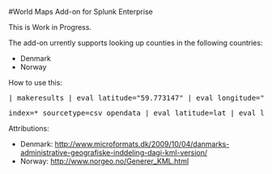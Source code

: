 #World Maps Add-on for Splunk Enterprise

This is Work in Progress. 

The add-on urrently supports looking up counties in the following countries:
* Denmark
* Norway

How to use this:
<pre>
| makeresults | eval latitude="59.773147" | eval longitude="10.800195" |lookup geo_no_counties latitude longitude | stats count by featureId | geom geo_no_counties
</pre>

<pre>
index=* sourcetype=csv_opendata | eval latitude=lat | eval longitude=lon | lookup geo_dk_counties latitude longitude | stats count by featureId | geom geo_dk_counties
</pre>

Attributions:
* Denmark: http://www.microformats.dk/2009/10/04/danmarks-administrative-geografiske-inddeling-dagi-kml-version/
* Norway: http://www.norgeo.no/Generer_KML.html
